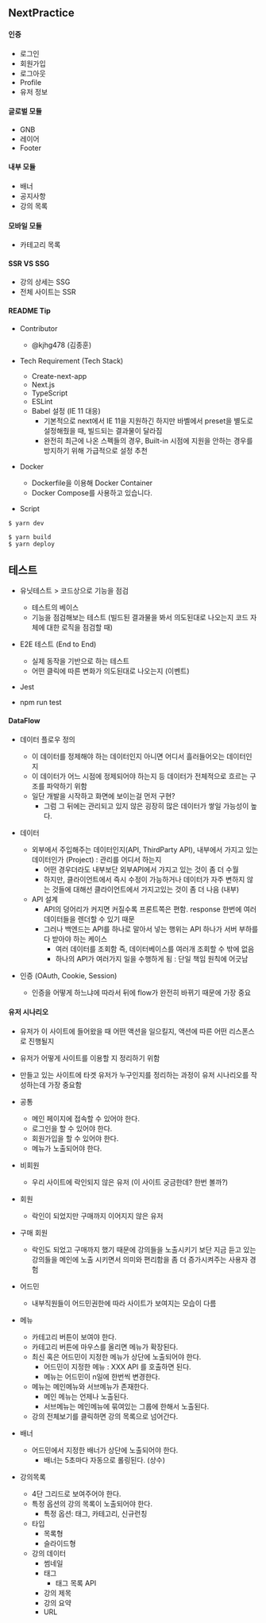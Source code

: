 ## NextPractice

#### 인증

- 로그인
- 회원가입
- 로그아웃
- Profile
- 유저 정보

#### 글로벌 모듈

- GNB
- 레이어
- Footer

#### 내부 모듈

- 배너
- 공지사항
- 강의 목록

#### 모바일 모듈

- 카테고리 목록

#### SSR VS SSG

- 강의 상세는 SSG
- 전체 사이트는 SSR

#### README Tip

- Contributor

  - @kjhg478 (김종훈)

- Tech Requirement (Tech Stack)

  - Create-next-app
  - Next.js
  - TypeScript
  - ESLint
  - Babel 설정 (IE 11 대응)
    - 기본적으로 next에서 IE 11을 지원하긴 하지만 바벨에서 preset을 별도로 설정해줬을 때, 빌드되는 결과물이 달라짐
    - 완전히 최근에 나온 스펙들의 경우, Built-in 시점에 지원을 안하는 경우를 방지하기 위해 가급적으로 설정 추천

- Docker

  - Dockerfile을 이용해 Docker Container
  - Docker Compose를 사용하고 있습니다.

- Script

```
$ yarn dev
```

```
$ yarn build
$ yarn deploy
```

## 테스트

- 유닛테스트 > 코드상으로 기능을 점검
  - 테스트의 베이스
  - 기능을 점검해보는 테스트 (빌드된 결과물을 봐서 의도된대로 나오는지 코드 자체에 대한 로직을 점검할 때)
- E2E 테스트 (End to End)

  - 실제 동작을 기반으로 하는 테스트
  - 어떤 클릭에 따른 변화가 의도된대로 나오는지 (이벤트)

- Jest
- npm run test

#### DataFlow

- 데이터 플로우 정의

  - 이 데이터를 정제해야 하는 데이터인지 아니면 어디서 흘러들어오는 데이터인지
  - 이 데이터가 어느 시점에 정제되어야 하는지 등 데이터가 전체적으로 흐르는 구조를 파악하기 위함
  - 일단 개발을 시작하고 화면에 보이는걸 먼저 구현?
    - 그럼 그 뒤에는 관리되고 있지 않은 굉장히 많은 데이터가 쌓일 가능성이 높다.

- 데이터

  - 외부에서 주입해주는 데이터인지(API, ThirdParty API), 내부에서 가지고 있는 데이터인가 (Project) : 관리를 어디서 하는지
    - 어떤 경우더라도 내부보단 외부API에서 가지고 있는 것이 좀 더 수월
    - 하지만, 클라이언트에서 즉시 수정이 가능하거나 데이터가 자주 변하지 않는 것들에 대해선 클라이언트에서 가지고있는 것이 좀 더 나음 (내부)
  - API 설계
    - API의 덩어리가 커지면 커질수록 프론트쪽은 편함.
      response 한번에 여러 데이터들을 렌더할 수 있기 때문
    - 그러나 백엔드는 API를 하나로 말아서 넣는 행위는 API 하나가 서버 부하를 다 받아야 하는 케이스
      - 여러 데이터를 조회함 즉, 데이터베이스를 여러개 조회할 수 밖에 없음
      - 하나의 API가 여러가지 일을 수행하게 됨 : 단일 책임 원칙에 어긋남

- 인증 (OAuth, Cookie, Session)
  - 인증을 어떻게 하느냐에 따라서 뒤에 flow가 완전히 바뀌기 때문에 가장 중요

#### 유저 시나리오

- 유저가 이 사이트에 들어왔을 때 어떤 액션을 일으킬지, 액션에 따른 어떤 리스폰스로 진행될지
- 유저가 어떻게 사이트를 이용할 지 정리하기 위함
- 만들고 있는 사이트에 타겟 유저가 누구인지를 정리하는 과정이 유저 시나리오를 작성하는데 가장 중요함

- 공통
  - 메인 페이지에 접속할 수 있어야 한다.
  - 로그인을 할 수 있어야 한다.
  - 회원가입을 할 수 있어야 한다.
  - 메뉴가 노출되어야 한다.
- 비회원

  - 우리 사이트에 락인되지 않은 유저 (이 사이트 궁금한데? 한번 볼까?)

- 회원

  - 락인이 되었지만 구매까지 이어지지 않은 유저

- 구매 회원

  - 락인도 되었고 구매까지 했기 때문에 강의들을 노출시키기 보단 지금 듣고 있는 강의들을 메인에 노출 시키면서 의미와 편리함을 좀 더 증가시켜주는 사용자 경험

- 어드민

  - 내부직원들이 어드민권한에 따라 사이트가 보여지는 모습이 다름

- 메뉴

  - 카테고리 버튼이 보여야 한다.
  - 카테고리 버튼에 마우스를 올리면 메뉴가 확장된다.
  - 최신 혹은 어드민이 지정한 메뉴가 상단에 노출되어야 한다.
    - 어드민이 지정한 메뉴 : XXX API 를 호출하면 된다.
    - 메뉴는 어드민이 n일에 한번씩 변경한다.
  - 메뉴는 메인메뉴와 서브메뉴가 존재한다.
    - 메인 메뉴는 언제나 노출된다.
    - 서브메뉴는 메인메뉴에 묶여있는 그룹에 한해서 노출된다.
  - 강의 전체보기를 클릭하면 강의 목록으로 넘어간다.

- 배너

  - 어드민에서 지정한 배너가 상단에 노출되어야 한다.
    - 배너는 5초마다 자동으로 롤링된다. (상수)

- 강의목록
  - 4단 그리드로 보여주어야 한다.
  - 특정 옵션의 강의 목록이 노출되어야 한다.
    - 특정 옵션: 태그, 카테고리, 신규런칭
  - 타입
    - 목록형
    - 슬라이드형
  - 강의 데이터
    - 썸네일
    - 태그
      - 태그 목록 API
    - 강의 제목
    - 강의 요약
    - URL
